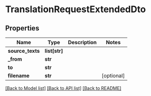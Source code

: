 # TranslationRequestExtendedDto

## Properties
Name | Type | Description | Notes
------------ | ------------- | ------------- | -------------
**source_texts** | **list[str]** |  | 
**_from** | **str** |  | 
**to** | **str** |  | 
**filename** | **str** |  | [optional] 

[[Back to Model list]](../README.md#documentation-for-models) [[Back to API list]](../README.md#documentation-for-api-endpoints) [[Back to README]](../README.md)

